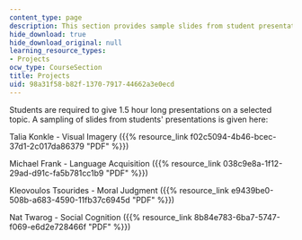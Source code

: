 ```yaml
---
content_type: page
description: This section provides sample slides from student presentations.
hide_download: true
hide_download_original: null
learning_resource_types:
- Projects
ocw_type: CourseSection
title: Projects
uid: 98a31f58-b82f-1370-7917-44662a3e0ecd
---
```


Students are required to give 1.5 hour long presentations on a selected topic. A sampling of slides from students' presentations is given here:

Talia Konkle - Visual Imagery ({{% resource_link f02c5094-4b46-bcec-37d1-2c017da86379 "PDF" %}})

Michael Frank - Language Acquisition ({{% resource_link 038c9e8a-1f12-29ad-d91c-fa5b781cc1b9 "PDF" %}})

Kleovoulos Tsourides - Moral Judgment ({{% resource_link e9439be0-508b-a683-4590-11fb37c6945d "PDF" %}})

Nat Twarog - Social Cognition ({{% resource_link 8b84e783-6ba7-5747-f069-e6d2e728466f "PDF" %}})